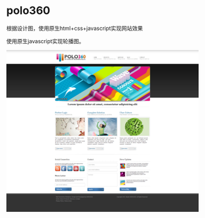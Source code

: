 # polo360

根据设计图，使用原生html+css+javascript实现网站效果

使用原生javascript实现轮播图。

![image](https://github.com/Ching-Lee/polo360/blob/master/POLO360%E5%AE%9E%E7%8E%B0%E6%95%88%E6%9E%9C%E5%9B%BE.png)

